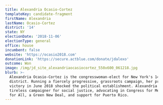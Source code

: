 ```yaml
---
title: Alexandria Ocasio-Cortez
templateKey: candidate-fragment
firstName: Alexandria
lastName: Ocasio-Cortez
district: '14'
state: NY
electionDate: '2018-11-06'
electionType: general
office: house
incumbent: false
website: 'https://ocasio2018.com'
donationLink: 'https://secure.actblue.com/donate/jdalexo'
outcome: Won
image: /img/jd_site_alexandriaocasiocortez_550x600_061218.jpg
blurb: >-
  Alexandria Ocasio-Cortez is the congresswoman-elect for New York's 14th
  district. Running a fiercely progressive, grassroots campaign, her primary
  victory in June 2018 shocked the political establishment. Alexandria is a
  tireless campaigner for social justice, advocating in Congress for Medicare
  for All, a Green New Deal, and support for Puerto Rico.
---
```


